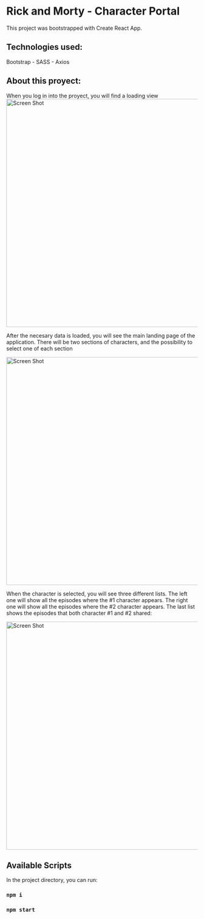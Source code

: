 # Rick and Morty - Character Portal

This project was bootstrapped with Create React App.

## Technologies used:

Bootstrap - SASS - Axios

## About this proyect:

When you log in into the proyect, you will find a loading view
<img width="600" alt="Screen Shot" src="https://github.com/SabrinaZalio1/rick-and-morty-project/assets/81325676/9cd040bd-59f1-48a9-b7a8-3f65590114ff">

After the necesary data is loaded, you will see the main landing page of the application. There will be two sections of characters, and the possibility to select one of each section

<img width="600" alt="Screen Shot " src="https://github.com/SabrinaZalio1/rick-and-morty-project/assets/81325676/9f5cd53f-60ec-4ef7-b479-db1ced8268bc">


When the character is selected, you will see three different lists. The left one will show all the episodes where the #1 character appears. The right one will show all the episodes where the #2 character appears. The last list shows the episodes that both character #1 and #2 shared:

<img width="600" alt="Screen Shot " src="https://github.com/SabrinaZalio1/rick-and-morty-project/assets/81325676/1c8d7e85-ece6-427d-bd5b-7764633b1ec8">


## Available Scripts

In the project directory, you can run:

### `npm i`

### `npm start`
